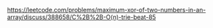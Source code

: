 https://leetcode.com/problems/maximum-xor-of-two-numbers-in-an-array/discuss/388658/C%2B%2B-O(n)-trie-beat-85